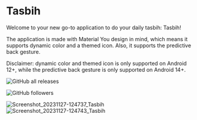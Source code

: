 
# Tasbih

Welcome to your new go-to application to do your daily tasbih: Tasbih!

The application is made with Material You design in mind, which means it supports dynamic color and a themed icon. Also, it supports the predictive back gesture.

Disclaimer: dynamic color and themed icon is only supported on Android 12+, while the predictive back gesture is only supported on Android 14+.


![GitHub all releases](https://img.shields.io/github/downloads/TheGeekyGuy2049/Tasbih/total?color=green)

![GitHub followers](https://img.shields.io/github/followers/TheGeekyGuy2049)

![Screenshot_20231127-124737_Tasbih](https://github.com/TheGeekyGuy2049/Tasbih/assets/151696831/aa3cba5c-de59-4cdb-bd00-7f56829ca873)
![Screenshot_20231127-124743_Tasbih](https://github.com/TheGeekyGuy2049/Tasbih/assets/151696831/09ca881b-2b16-484d-b0d2-f5bc72b10df3)


